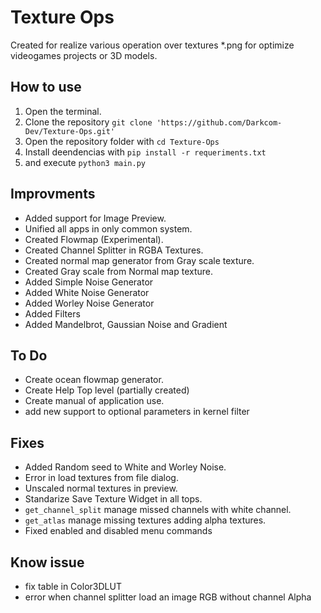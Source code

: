 # Texture Ops

Created for realize various operation over textures *.png for optimize videogames projects or 3D models.

## How to use

1. Open the terminal.
2. Clone the repository `git clone 'https://github.com/Darkcom-Dev/Texture-Ops.git'` 
3. Open the repository folder with `cd Texture-Ops`
3. Install deendencias with `pip install -r requeriments.txt`
4. and execute `python3 main.py`

## Improvments

- Added support for Image Preview.
- Unified all apps in only common system.
- Created Flowmap (Experimental).
- Created Channel Splitter in RGBA Textures.
- Created normal map generator from Gray scale texture.
- Created Gray scale from Normal map texture.
- Added Simple Noise Generator
- Added White Noise Generator
- Added Worley Noise Generator
- Added Filters
- Added Mandelbrot, Gaussian Noise and Gradient

## To Do

- Create ocean flowmap generator.
- Create Help Top level (partially created)
- Create manual of application use.
- add new support to optional parameters in kernel filter

## Fixes

- Added Random seed to White and Worley Noise.
- Error in load textures from file dialog.
- Unscaled normal textures in preview.
- Standarize Save Texture Widget in all tops.
- `get_channel_split` manage missed channels with white channel.
- `get_atlas` manage missing textures adding alpha textures.
- Fixed enabled and disabled menu commands

## Know issue

- fix table in Color3DLUT
- error when channel splitter load an image RGB without channel Alpha
